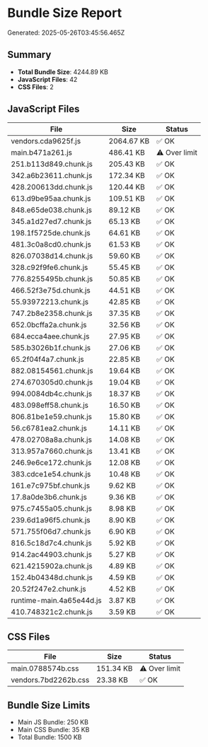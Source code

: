# Bundle Size Report

Generated: 2025-05-26T03:45:56.465Z

## Summary

- **Total Bundle Size**: 4244.89 KB
- **JavaScript Files**: 42
- **CSS Files**: 2

## JavaScript Files

| File | Size | Status |
|------|------|--------|
| vendors.cda9625f.js | 2064.67 KB | ✅ OK |
| main.b471a261.js | 486.41 KB | ⚠️ Over limit |
| 251.b113d849.chunk.js | 205.43 KB | ✅ OK |
| 342.a6b23611.chunk.js | 172.34 KB | ✅ OK |
| 428.200613dd.chunk.js | 120.44 KB | ✅ OK |
| 613.d9be95aa.chunk.js | 109.51 KB | ✅ OK |
| 848.e65de038.chunk.js | 89.12 KB | ✅ OK |
| 345.a1d27ed7.chunk.js | 65.13 KB | ✅ OK |
| 198.1f5725de.chunk.js | 64.61 KB | ✅ OK |
| 481.3c0a8cd0.chunk.js | 61.53 KB | ✅ OK |
| 826.07038d14.chunk.js | 59.60 KB | ✅ OK |
| 328.c92f9fe6.chunk.js | 55.45 KB | ✅ OK |
| 776.8255495b.chunk.js | 50.85 KB | ✅ OK |
| 466.52f3e75d.chunk.js | 44.51 KB | ✅ OK |
| 55.93972213.chunk.js | 42.85 KB | ✅ OK |
| 747.2b8e2358.chunk.js | 37.35 KB | ✅ OK |
| 652.0bcffa2a.chunk.js | 32.56 KB | ✅ OK |
| 684.ecca4aee.chunk.js | 27.95 KB | ✅ OK |
| 585.b3026b1f.chunk.js | 27.06 KB | ✅ OK |
| 65.2f04f4a7.chunk.js | 22.85 KB | ✅ OK |
| 882.08154561.chunk.js | 19.64 KB | ✅ OK |
| 274.670305d0.chunk.js | 19.04 KB | ✅ OK |
| 994.0084db4c.chunk.js | 18.37 KB | ✅ OK |
| 483.098eff58.chunk.js | 16.50 KB | ✅ OK |
| 806.81be1e59.chunk.js | 15.80 KB | ✅ OK |
| 56.c6781ea2.chunk.js | 14.11 KB | ✅ OK |
| 478.02708a8a.chunk.js | 14.08 KB | ✅ OK |
| 313.957a7660.chunk.js | 13.41 KB | ✅ OK |
| 246.9e6ce172.chunk.js | 12.08 KB | ✅ OK |
| 383.cdce1e54.chunk.js | 10.48 KB | ✅ OK |
| 161.e7c975bf.chunk.js | 9.62 KB | ✅ OK |
| 17.8a0de3b6.chunk.js | 9.36 KB | ✅ OK |
| 975.c7455a05.chunk.js | 8.98 KB | ✅ OK |
| 239.6d1a96f5.chunk.js | 8.90 KB | ✅ OK |
| 571.755f06d7.chunk.js | 6.90 KB | ✅ OK |
| 816.5c18d7c4.chunk.js | 5.92 KB | ✅ OK |
| 914.2ac44903.chunk.js | 5.27 KB | ✅ OK |
| 621.4215902a.chunk.js | 4.89 KB | ✅ OK |
| 152.4b04348d.chunk.js | 4.59 KB | ✅ OK |
| 20.52f247e2.chunk.js | 4.52 KB | ✅ OK |
| runtime-main.4a65e44d.js | 3.87 KB | ✅ OK |
| 410.748321c2.chunk.js | 3.59 KB | ✅ OK |

## CSS Files

| File | Size | Status |
|------|------|--------|
| main.0788574b.css | 151.34 KB | ⚠️ Over limit |
| vendors.7bd2262b.css | 23.38 KB | ✅ OK |

## Bundle Size Limits

- Main JS Bundle: 250 KB
- Main CSS Bundle: 35 KB
- Total Bundle: 1500 KB
